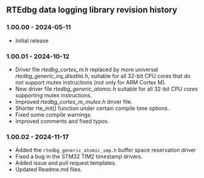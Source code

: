 ## RTEdbg data logging library revision history
### 1.00.00 - 2024-05-11
* Initial release
### 1.00.01 - 2024-10-12
* Driver file *rtedbg_cortex_m.h* replaced by more universal *rtedbg_generic_irq_disable.h*, suitable for all 32-bit CPU cores that do not support mutex instructions (not only for ARM Cortex M).
* New driver file *rtedbg_generic_atomic.h* suitable for all 32-bit CPU cores supporting mutex instructions.
* Improved *rtedbg_cortex_m_mutex.h* driver file.
* Shorter rte_init() function under certain compile time options.
* Fixed some compile warnings.
* Improved comments and fixed typos.
### 1.00.02 - 2024-11-17
* Added the `rtedbg_generic_atomic_smp.h` buffer space reservation driver
* Fixed a bug in the STM32 TIM2 timestamp drivers.
* Added issue and pull request templates.
* Updated Readme.md files.